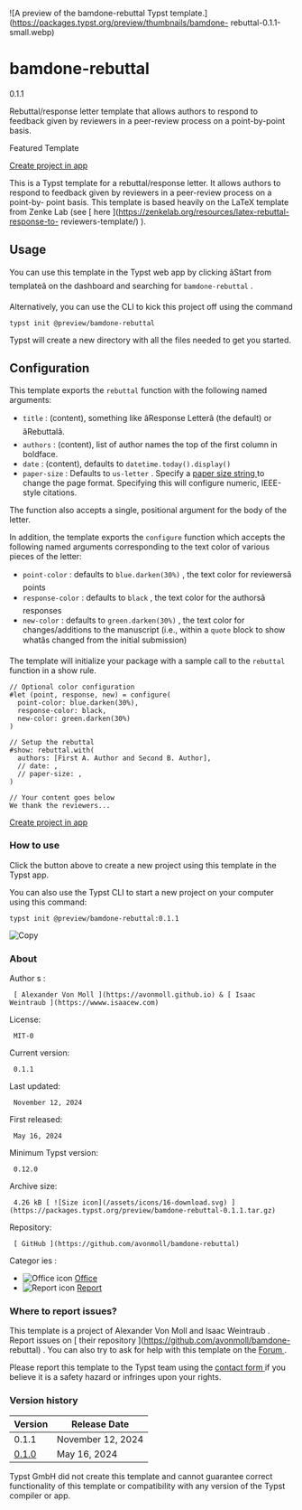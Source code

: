 ![A preview of the bamdone-rebuttal Typst
template.](https://packages.typst.org/preview/thumbnails/bamdone-
rebuttal-0.1.1-small.webp)

#  bamdone-rebuttal

0.1.1

Rebuttal/response letter template that allows authors to respond to feedback
given by reviewers in a peer-review process on a point-by-point basis.

Featured  Template

[ Create project in app ](/app?template=bamdone-rebuttal&version=0.1.1)

This is a Typst template for a rebuttal/response letter. It allows authors to
respond to feedback given by reviewers in a peer-review process on a point-by-
point basis. This template is based heavily on the LaTeX template from Zenke
Lab (see [ here ](https://zenkelab.org/resources/latex-rebuttal-response-to-
reviewers-template/) ).

##  Usage

You can use this template in the Typst web app by clicking âStart from
templateâ on the dashboard and searching for ` bamdone-rebuttal ` .

Alternatively, you can use the CLI to kick this project off using the command

    
    
    typst init @preview/bamdone-rebuttal
    

Typst will create a new directory with all the files needed to get you
started.

##  Configuration

This template exports the ` rebuttal ` function with the following named
arguments:

  * ` title ` : (content), something like âResponse Letterâ (the default) or âRebuttalâ. 
  * ` authors ` : (content), list of author names the top of the first column in boldface. 
  * ` date ` : (content), defaults to ` datetime.today().display() `
  * ` paper-size ` : Defaults to ` us-letter ` . Specify a [ paper size string ](https://typst.app/docs/reference/layout/page/#parameters-paper) to change the page format. Specifying this will configure numeric, IEEE-style citations. 

The function also accepts a single, positional argument for the body of the
letter.

In addition, the template exports the ` configure ` function which accepts the
following named arguments corresponding to the text color of various pieces of
the letter:

  * ` point-color ` : defaults to ` blue.darken(30%) ` , the text color for reviewersâ points 
  * ` response-color ` : defaults to ` black ` , the text color for the authorsâ responses 
  * ` new-color ` : defaults to ` green.darken(30%) ` , the text color for changes/additions to the manuscript (i.e., within a ` quote ` block to show whatâs changed from the initial submission) 

The template will initialize your package with a sample call to the ` rebuttal
` function in a show rule.

    
    
    // Optional color configuration
    #let (point, response, new) = configure(
      point-color: blue.darken(30%),
      response-color: black,
      new-color: green.darken(30%)
    )
    
    // Setup the rebuttal
    #show: rebuttal.with(
      authors: [First A. Author and Second B. Author],
      // date: ,
      // paper-size: ,
    )
    
    // Your content goes below
    We thank the reviewers...
    

[ Create project in app ](/app?template=bamdone-rebuttal&version=0.1.1)

###  How to use

Click the button above to create a new project using this template in the
Typst app.

You can also use the Typst CLI to start a new project on your computer using
this command:

    
    
    typst init @preview/bamdone-rebuttal:0.1.1

![Copy](/assets/icons/16-copy.svg)

###  About

Author  s  :

     [ Alexander Von Moll ](https://avonmoll.github.io) & [ Isaac Weintraub ](https://wwww.isaacew.com)
License:

     MIT-0 
Current version:

     0.1.1 
Last updated:

     November 12, 2024 
First released:

     May 16, 2024 
Minimum Typst version:

     0.12.0 
Archive size:

     4.26 kB [ ![Size icon](/assets/icons/16-download.svg) ](https://packages.typst.org/preview/bamdone-rebuttal-0.1.1.tar.gz)
Repository:

     [ GitHub ](https://github.com/avonmoll/bamdone-rebuttal)
Categor  ies  :

    

  * ![Office icon](/assets/icons/16-envelope.svg) [ Office ](https://typst.app/universe/search/?category=office)
  * ![Report icon](/assets/icons/16-speak.svg) [ Report ](https://typst.app/universe/search/?category=report)

###  Where to report issues?

This  template  is a project of  Alexander Von Moll and Isaac Weintraub  .
Report issues on  [ their repository ](https://github.com/avonmoll/bamdone-
rebuttal) .  You can also try to ask for help with this  template  on the  [
Forum ](https://forum.typst.app) .

Please report this  template  to the Typst team using the  [ contact form
](https://typst.app/contact) if you believe it is a safety hazard or infringes
upon your rights.

###  Version history

Version  |  Release Date   
---|---  
0.1.1  |  November 12, 2024   
[ 0.1.0 ](https://typst.app/universe/package/bamdone-rebuttal/0.1.0/) |  May 16, 2024   
  
Typst GmbH did not create this  template  and cannot guarantee correct
functionality of this  template  or compatibility with any version of the
Typst compiler or app.

